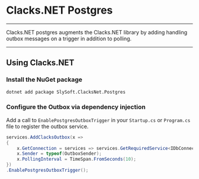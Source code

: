 # Clacks.NET Postgres

--- 
Clacks.NET postgres augments the Clacks.NET library by adding handling outbox messages on a trigger in addition to
polling.

---
## Using Clacks.NET

### Install the NuGet package
```bash 
dotnet add package SlySoft.ClacksNet.Postgres
```

### Configure the Outbox via dependency injection
Add a call to `EnablePostgresOutboxTrigger` in your `Startup.cs` or `Program.cs` file to register the outbox service.

```csharp
services.AddClacksOutbox(x => 
{
    x.GetConnection = services => services.GetRequiredService<IDbConnection>();
    x.Sender = typeof(OutboxSender);
    x.PollingInterval = TimeSpan.FromSeconds(10);
})
.EnablePostgresOutboxTrigger();
```
